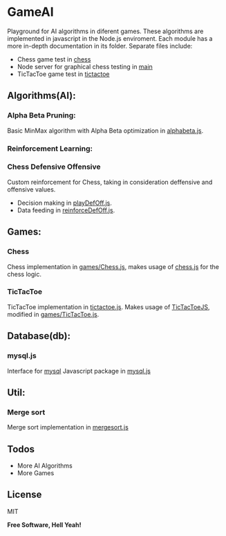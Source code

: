 # GameAI
Playground for AI algorithms in diferent games. These algorithms are implemented in javascript in the Node.js enviroment. Each module has a more in-depth documentation in its folder. Separate files include:
- Chess game test in [chess]
- Node server for graphical chess testing in [main]
- TicTacToe game test in [tictactoe]

## Algorithms(AI):
### Alpha Beta Pruning: 
Basic MinMax algorithm with Alpha Beta optimization in [alphabeta.js].

### Reinforcement Learning: 
### Chess Defensive Offensive
Custom reinforcement for Chess, taking in consideration deffensive and offensive values.
- Decision making in [playDefOff.js].
- Data feeding in [reinforceDefOff.js].

## Games:
### Chess
Chess implementation in [games/Chess.js], makes usage of [chess.js] for the chess logic.

### TicTacToe
TicTacToe implementation in [tictactoe.js]. Makes usage of [TicTacToeJS], modified in [games/TicTacToe.js].

## Database(db):
### mysql.js
Interface for [mysql] Javascript package in [mysql.js]

## Util:
### Merge sort
Merge sort implementation in [mergesort.js]

## Todos
- More AI Algorithms
- More Games

## License
MIT


**Free Software, Hell Yeah!**

[//]: # (These are reference links used in the body of this note and get stripped out when the markdown processor does its job. There is no need to format nicely because it shouldn't be seen. Thanks SO - http://stackoverflow.com/questions/4823468/store-comments-in-markdown-syntax)

   [express]: <http://expressjs.com>
   [alphabeta.js]: <https://github.com/luisjuansp/GameAI/blob/master/AI/alphabeta.js>
   [reinforceDefOff.js]: <https://github.com/luisjuansp/GameAI/blob/master/AI/reinforceDefOff.js>
   [playDefOff.js]: <https://github.com/luisjuansp/GameAI/blob/master/AI/playDefOff.js>
   [mysql.js]: <https://github.com/luisjuansp/GameAI/blob/master/db/mysql.js>
   [mergesort.js]: <https://github.com/luisjuansp/GameAI/blob/master/util/mergesort.js>
   [main]: <https://github.com/luisjuansp/GameAI/blob/master/main.js>
   [chess]: <https://github.com/luisjuansp/GameAI/blob/master/chess.js>
   [tictactoe]: <https://github.com/luisjuansp/GameAI/blob/master/tictactoe.js>
   [chess.js]: <https://github.com/jhlywa/chess.js>
   [chessboardjs]: <https://github.com/oakmac/chessboardjs/>
   [tictactoe.js]: <https://github.com/luisjuansp/GameAI/blob/master/tictactoe.js>
   [TicTacToeJS]: <https://github.com/ryanhs/TicTacToeJS>
   [games/TicTacToe.js]: <https://github.com/luisjuansp/GameAI/blob/master/games/TicTacToe.js>
   [games/Chess.js]: <https://github.com/luisjuansp/GameAI/blob/master/games/Chess.js>
   [mysql]: <https://github.com/mysqljs/mysql>
